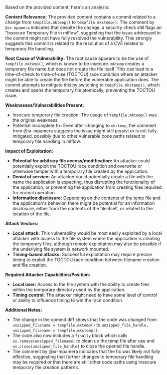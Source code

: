Based on the provided content, here's an analysis:

**Content Relevance:** The provided content contains a commit related to a change from `tempfile.mktemp()` to `tempfile.mkstemp()`. The comment by `@sr-mpamera` indicates that despite the change, a security check still flags an "Insecure Temporary File in mlflow", suggesting that the issue addressed in the commit might not have fully resolved the vulnerability. This strongly suggests this commit is related to the resolution of a CVE related to temporary file handling.

**Root Cause of Vulnerability:**
The root cause appears to be the use of `tempfile.mktemp()`, which is known to be insecure. `mktemp` creates a temporary file name but does not create the file itself. This can lead to a time-of-check to time-of-use (TOCTOU) race condition where an attacker might be able to create the file before the vulnerable application does. The commit attempts to mitigate this by switching to `tempfile.mkstemp()`, which creates and opens the temporary file atomically, preventing the TOCTOU issue.

**Weaknesses/Vulnerabilities Present:**
- Insecure temporary file creation: The usage of `tempfile.mktemp()` was the original weakness
- Potential incomplete fix: Even after changing to `mkstemp`, the comment from @sr-mpamera suggests the issue might still persist or is not fully mitigated, possibly due to other vulnerable code paths related to temporary file handling in mlflow.

**Impact of Exploitation:**
- **Potential for arbitrary file access/modification:** An attacker could potentially exploit the TOCTOU race condition and overwrite or otherwise tamper with a temporary file created by the application.
- **Denial of service:** An attacker could potentially create a file with the name the application is expecting, thus disrupting the functionality of the application, or preventing the application from creating files required for normal operation.
- **Information disclosure:** Depending on the contents of the temp file and the application's behavior, there might be potential for an information disclosure, either from the contents of the file itself, or related to the location of the file.

**Attack Vectors:**
- **Local attack:** This vulnerability would be most easily exploited by a local attacker with access to the file system where the application is creating the temporary files, although remote exploitation may also be possible if the underlying file system is network mounted.
- **Timing-based attacks:** Successful exploitation may require precise timing to exploit the TOCTOU race condition between filename creation and file creation.

**Required Attacker Capabilities/Position:**
- **Local user:** Access to the file system with the ability to create files within the temporary directory used by the application.
- **Timing control:** The attacker might need to have some level of control or ability to influence timing to win the race condition.

**Additional Notes:**
- The change in the commit diff shows that the code was changed from `unzipped_filename = tempfile.mktemp()` to `unzipped_file_handle, unzipped_filename = tempfile.mkstemp()`.
- The code also now includes a `finally` block which calls `os.remove(unzipped_filename)` to clean up the temp file after use and `os.close(unzipped_file_handle)` to close the opened file handle.
- The comment by @sr-mpamera indicates that the fix was likely not fully effective, suggesting that further changes to temporary file handling may be required or that there are still other code paths using insecure temporary file creation patterns.